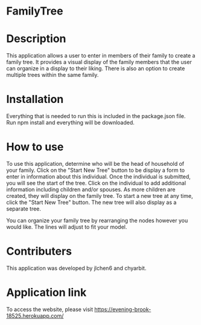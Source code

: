 # FamilyTree

# Description
This application allows a user to enter in members of their family to create a family tree.  It provides a visual display of the family members that the user can organize in a display to their liking.  There is also an option to create multiple trees within the same family. 

# Installation
Everything that is needed to run this is included in the package.json file.  Run npm install and everything will be downloaded.

# How to use
To use this application, determine who will be the head of household of your family.  Click on the "Start New Tree" button to be display a form to enter in information about this individual.  Once the individual is submitted, you will see the start of the tree.  Click on the individual to add additional information including children and/or spouses.  As more children are created, they will display on the family tree.  To start a new tree at any time, click the "Start New Tree" button.  The new tree will also display as a separate tree.

You can organize your family tree by rearranging the nodes however you would like.  The lines will adjust to fit your model.  

# Contributers
This application was developed by jlchen6 and chyarbit.  

# Application link
To access the website, please visit https://evening-brook-18525.herokuapp.com/ 




